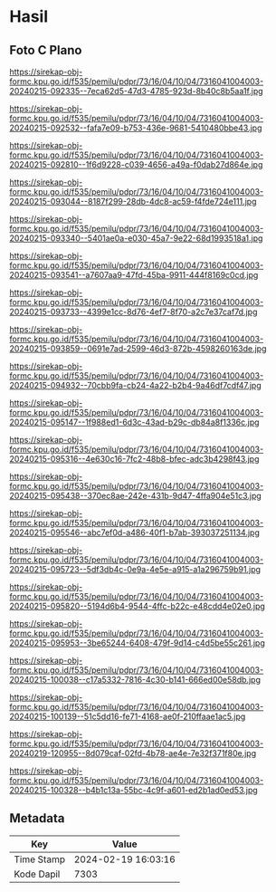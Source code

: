 # Hasil

## Foto C Plano

https://sirekap-obj-formc.kpu.go.id/f535/pemilu/pdpr/73/16/04/10/04/7316041004003-20240215-092335--7eca62d5-47d3-4785-923d-8b40c8b5aa1f.jpg

https://sirekap-obj-formc.kpu.go.id/f535/pemilu/pdpr/73/16/04/10/04/7316041004003-20240215-092532--fafa7e09-b753-436e-9681-5410480bbe43.jpg

https://sirekap-obj-formc.kpu.go.id/f535/pemilu/pdpr/73/16/04/10/04/7316041004003-20240215-092810--1f6d9228-c039-4656-a49a-f0dab27d864e.jpg

https://sirekap-obj-formc.kpu.go.id/f535/pemilu/pdpr/73/16/04/10/04/7316041004003-20240215-093044--8187f299-28db-4dc8-ac59-f4fde724e111.jpg

https://sirekap-obj-formc.kpu.go.id/f535/pemilu/pdpr/73/16/04/10/04/7316041004003-20240215-093340--5401ae0a-e030-45a7-9e22-68d1993518a1.jpg

https://sirekap-obj-formc.kpu.go.id/f535/pemilu/pdpr/73/16/04/10/04/7316041004003-20240215-093541--a7607aa9-47fd-45ba-9911-444f8169c0cd.jpg

https://sirekap-obj-formc.kpu.go.id/f535/pemilu/pdpr/73/16/04/10/04/7316041004003-20240215-093733--4399e1cc-8d76-4ef7-8f70-a2c7e37caf7d.jpg

https://sirekap-obj-formc.kpu.go.id/f535/pemilu/pdpr/73/16/04/10/04/7316041004003-20240215-093859--0691e7ad-2599-46d3-872b-4598260163de.jpg

https://sirekap-obj-formc.kpu.go.id/f535/pemilu/pdpr/73/16/04/10/04/7316041004003-20240215-094932--70cbb9fa-cb24-4a22-b2b4-9a46df7cdf47.jpg

https://sirekap-obj-formc.kpu.go.id/f535/pemilu/pdpr/73/16/04/10/04/7316041004003-20240215-095147--1f988ed1-6d3c-43ad-b29c-db84a8f1336c.jpg

https://sirekap-obj-formc.kpu.go.id/f535/pemilu/pdpr/73/16/04/10/04/7316041004003-20240215-095316--4e630c16-7fc2-48b8-bfec-adc3b4298f43.jpg

https://sirekap-obj-formc.kpu.go.id/f535/pemilu/pdpr/73/16/04/10/04/7316041004003-20240215-095438--370ec8ae-242e-431b-9d47-4ffa904e51c3.jpg

https://sirekap-obj-formc.kpu.go.id/f535/pemilu/pdpr/73/16/04/10/04/7316041004003-20240215-095546--abc7ef0d-a486-40f1-b7ab-393037251134.jpg

https://sirekap-obj-formc.kpu.go.id/f535/pemilu/pdpr/73/16/04/10/04/7316041004003-20240215-095723--5df3db4c-0e9a-4e5e-a915-a1a296759b91.jpg

https://sirekap-obj-formc.kpu.go.id/f535/pemilu/pdpr/73/16/04/10/04/7316041004003-20240215-095820--5194d6b4-9544-4ffc-b22c-e48cdd4e02e0.jpg

https://sirekap-obj-formc.kpu.go.id/f535/pemilu/pdpr/73/16/04/10/04/7316041004003-20240215-095953--3be65244-6408-479f-9d14-c4d5be55c261.jpg

https://sirekap-obj-formc.kpu.go.id/f535/pemilu/pdpr/73/16/04/10/04/7316041004003-20240215-100038--c17a5332-7816-4c30-b141-666ed00e58db.jpg

https://sirekap-obj-formc.kpu.go.id/f535/pemilu/pdpr/73/16/04/10/04/7316041004003-20240215-100139--51c5dd16-fe71-4168-ae0f-210ffaae1ac5.jpg

https://sirekap-obj-formc.kpu.go.id/f535/pemilu/pdpr/73/16/04/10/04/7316041004003-20240219-120955--8d079caf-02fd-4b78-ae4e-7e32f371f80e.jpg

https://sirekap-obj-formc.kpu.go.id/f535/pemilu/pdpr/73/16/04/10/04/7316041004003-20240215-100328--b4b1c13a-55bc-4c9f-a601-ed2b1ad0ed53.jpg


## Metadata

| Key        | Value               |
| ---------- | ------------------- |
| Time Stamp | 2024-02-19 16:03:16 |
| Kode Dapil | 7303                |



